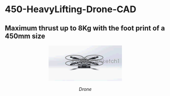 # 450-HeavyLifting-Drone-CAD

## Maximum thrust up to 8Kg with the foot print of a 450mm size

<p align="center">
  <img  src="https://github.com/Archfx/450-HeavyLifting-Drone-CAD/blob/master/drone.gif">
<p align="center">
<em>Drone</em>
